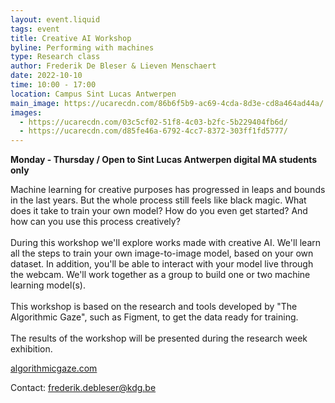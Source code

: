 ```yaml
---
layout: event.liquid
tags: event
title: Creative AI Workshop
byline: Performing with machines
type: Research class
author: Frederik De Bleser & Lieven Menschaert
date: 2022-10-10
time: 10:00 - 17:00
location: Campus Sint Lucas Antwerpen
main_image: https://ucarecdn.com/86b6f5b9-ac69-4cda-8d3e-cd8a464ad44a/
images:
  - https://ucarecdn.com/03c5cf02-51f8-4c03-b2fc-5b229404fb6d/
  - https://ucarecdn.com/d85fe46a-6792-4cc7-8372-303ff1fd5777/
---
```

**M﻿onday - Thursday / Open to Sint Lucas Antwerpen digital MA students only**

Machine learning for creative purposes has progressed in leaps and bounds in the last years. But the whole process still feels like black magic. What does it take to train your own model? How do you even get started? And how can you use this process creatively?\
\
During this workshop we'll explore works made with creative AI. We'll learn all the steps to train your own image-to-image model, based on your own dataset. In addition, you'll be able to interact with your model live through the webcam. We'll work together as a group to build one or two machine learning model(s).\
\
This workshop is based on the research and tools developed by "The Algorithmic Gaze", such as Figment, to get the data ready for training.\
\
The results of the workshop will be presented during the research week exhibition.

[algorithmicgaze.com](https://algorithmicgaze.com/)

C﻿ontact: [frederik.debleser@kdg.be](mailto:frederik.debleser@kdg.be)